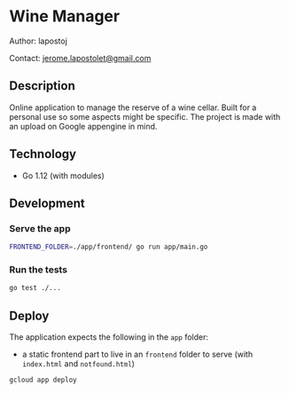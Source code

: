 # Wine Manager

Author: lapostoj

Contact: jerome.lapostolet@gmail.com

## Description

Online application to manage the reserve of a wine cellar.
Built for a personal use so some aspects might be specific.
The project is made with an upload on Google appengine in mind.

## Technology

- Go 1.12 (with modules)

## Development

### Serve the app

```bash
FRONTEND_FOLDER=./app/frontend/ go run app/main.go
```

### Run the tests

```bash
go test ./...
```

## Deploy

The application expects the following in the `app` folder:

- a static frontend part to live in an `frontend` folder to serve (with `index.html` and `notfound.html`)

```bash
gcloud app deploy
```

